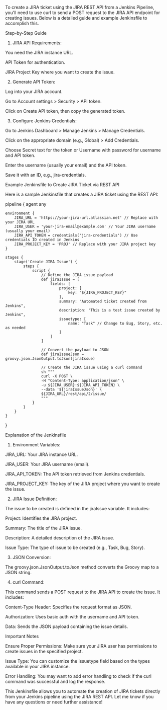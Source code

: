 To create a JIRA ticket using the JIRA REST API from a Jenkins Pipeline, you'll need to use curl to send a POST request to the JIRA API endpoint for creating issues. Below is a detailed guide and example Jenkinsfile to accomplish this.

Step-by-Step Guide

1. JIRA API Requirements:

You need the JIRA instance URL.

API Token for authentication.

JIRA Project Key where you want to create the issue.



2. Generate API Token:

Log into your JIRA account.

Go to Account settings > Security > API token.

Click on Create API token, then copy the generated token.



3. Configure Jenkins Credentials:

Go to Jenkins Dashboard > Manage Jenkins > Manage Credentials.

Click on the appropriate domain (e.g., Global) > Add Credentials.

Choose Secret text for the token or Username with password for username and API token.

Enter the username (usually your email) and the API token.

Save it with an ID, e.g., jira-credentials.




Example Jenkinsfile to Create JIRA Ticket via REST API

Here is a sample Jenkinsfile that creates a JIRA ticket using the REST API:

pipeline {
    agent any

    environment {
        JIRA_URL = 'https://your-jira-url.atlassian.net' // Replace with your JIRA URL
        JIRA_USER = 'your-jira-email@example.com' // Your JIRA username (usually your email)
        JIRA_API_TOKEN = credentials('jira-credentials') // Use credentials ID created in Jenkins
        JIRA_PROJECT_KEY = 'PROJ' // Replace with your JIRA project key
    }

    stages {
        stage('Create JIRA Issue') {
            steps {
                script {
                    // Define the JIRA issue payload
                    def jiraIssue = [
                        fields: [
                            project: [
                                key: "${JIRA_PROJECT_KEY}"
                            ],
                            summary: "Automated ticket created from Jenkins",
                            description: "This is a test issue created by Jenkins",
                            issuetype: [
                                name: "Task" // Change to Bug, Story, etc. as needed
                            ]
                        ]
                    ]

                    // Convert the payload to JSON
                    def jiraIssueJson = groovy.json.JsonOutput.toJson(jiraIssue)

                    // Create the JIRA issue using a curl command
                    sh """
                    curl -X POST \
                    -H "Content-Type: application/json" \
                    -u ${JIRA_USER}:${JIRA_API_TOKEN} \
                    --data '${jiraIssueJson}' \
                    ${JIRA_URL}/rest/api/2/issue/
                    """
                }
            }
        }
    }
}

Explanation of the Jenkinsfile

1. Environment Variables:

JIRA_URL: Your JIRA instance URL.

JIRA_USER: Your JIRA username (email).

JIRA_API_TOKEN: The API token retrieved from Jenkins credentials.

JIRA_PROJECT_KEY: The key of the JIRA project where you want to create the issue.



2. JIRA Issue Definition:

The issue to be created is defined in the jiraIssue variable. It includes:

Project: Identifies the JIRA project.

Summary: The title of the JIRA issue.

Description: A detailed description of the JIRA issue.

Issue Type: The type of issue to be created (e.g., Task, Bug, Story).




3. JSON Conversion:

The groovy.json.JsonOutput.toJson method converts the Groovy map to a JSON string.



4. curl Command:

This command sends a POST request to the JIRA API to create the issue. It includes:

Content-Type Header: Specifies the request format as JSON.

Authorization: Uses basic auth with the username and API token.

Data: Sends the JSON payload containing the issue details.





Important Notes

Ensure Proper Permissions: Make sure your JIRA user has permissions to create issues in the specified project.

Issue Type: You can customize the issuetype field based on the types available in your JIRA instance.

Error Handling: You may want to add error handling to check if the curl command was successful and log the response.


This Jenkinsfile allows you to automate the creation of JIRA tickets directly from your Jenkins pipeline using the JIRA REST API. Let me know if you have any questions or need further assistance!

